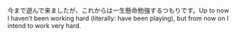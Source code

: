 <tr><td>今まで遊んで来ましたが、これからは一生懸命勉強するつもりです。<td><tr><tr><td>Up to now I haven’t been working hard (literally: have been playing), but from now on I intend to work very hard.<td><tr></table>

